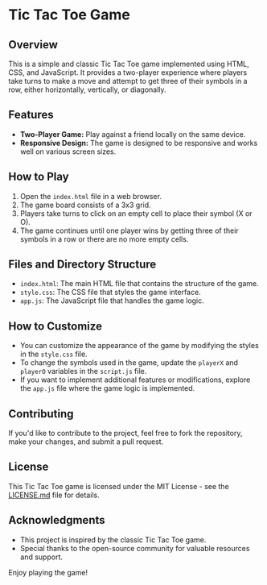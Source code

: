 # Tic Tac Toe Game

## Overview

This is a simple and classic Tic Tac Toe game implemented using HTML, CSS, and JavaScript. It provides a two-player experience where players take turns to make a move and attempt to get three of their symbols in a row, either horizontally, vertically, or diagonally.

## Features

- **Two-Player Game:** Play against a friend locally on the same device.
- **Responsive Design:** The game is designed to be responsive and works well on various screen sizes.

## How to Play

1. Open the `index.html` file in a web browser.
2. The game board consists of a 3x3 grid.
3. Players take turns to click on an empty cell to place their symbol (X or O).
4. The game continues until one player wins by getting three of their symbols in a row or there are no more empty cells.

## Files and Directory Structure

- `index.html`: The main HTML file that contains the structure of the game.
- `style.css`: The CSS file that styles the game interface.
- `app.js`: The JavaScript file that handles the game logic.

## How to Customize

- You can customize the appearance of the game by modifying the styles in the `style.css` file.
- To change the symbols used in the game, update the `playerX` and `playerO` variables in the `script.js` file.
- If you want to implement additional features or modifications, explore the `app.js` file where the game logic is implemented.

## Contributing

If you'd like to contribute to the project, feel free to fork the repository, make your changes, and submit a pull request.

## License

This Tic Tac Toe game is licensed under the MIT License - see the [LICENSE.md](LICENSE.md) file for details.

## Acknowledgments

- This project is inspired by the classic Tic Tac Toe game.
- Special thanks to the open-source community for valuable resources and support.

Enjoy playing the game!
